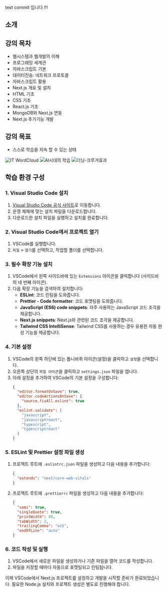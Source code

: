 test commit 입니다.!!!

## 소개

## 강의 목차
- 웹시스템과 웹개발의 이해
- 프로그래밍 세계관
- 자바스크립트 기본
- 데이터전송: 네트워크 프로토콜
- 자바스크립트 활용
- Next.js 개요 및 설치
- HTML 기초
- CSS 기초
- React.js 기초
- MongoDB와 Next.js 연동
- Next.js 추가기능 개발

## 강의 목표
- 스스로 학습을 지속 할 수 있는 상태

![IT WordCloud](./IT_circle_wordcloud.png)
![AI시대의 학습](https://media.licdn.com/dms/image/D5612AQGvZzUSfk-NnA/article-cover_image-shrink_720_1280/0/1675286537360?e=2147483647&v=beta&t=zsXfMAE9NTIlefG5JxNb-RGpvcMiQFd6ESJ8yjLR290)
![더닝-크루거효과](https://understandinginnovation.blog/wp-content/uploads/2015/06/dunning-kruger-0011.jpg)


## 학습 환경 구성

### 1. Visual Studio Code 설치
1. [Visual Studio Code 공식 사이트](https://code.visualstudio.com/)로 이동합니다.
2. 운영 체제에 맞는 설치 파일을 다운로드합니다.
3. 다운로드한 설치 파일을 실행하고 설치를 완료합니다.

### 2. Visual Studio Code에서 프로젝트 열기
1. VSCode를 실행합니다.
2. `파일` > `열기`를 선택하고, 작업할 폴더를 선택합니다.

### 3. 필수 확장 기능 설치
1. VSCode에서 왼쪽 사이드바에 있는 `Extensions` 아이콘을 클릭합니다 (사이드바의 네 번째 아이콘).
2. 다음 확장 기능을 검색하여 설치합니다:
   - **ESLint**: 코드 린팅을 도와줍니다.
   - **Prettier - Code formatter**: 코드 포맷팅을 도와줍니다.
   - **JavaScript (ES6) code snippets**: 자주 사용하는 JavaScript 코드 조각을 제공합니다.
   - **Next.js snippets**: Next.js와 관련된 코드 조각을 제공합니다.
   - **Tailwind CSS IntelliSense**: Tailwind CSS를 사용하는 경우 유용한 자동 완성 기능을 제공합니다.

### 4. 기본 설정
1. VSCode의 왼쪽 하단에 있는 톱니바퀴 아이콘(설정)을 클릭하고 `설정`을 선택합니다.
2. 오른쪽 상단의 `파일 아이콘`을 클릭하고 `settings.json` 파일을 엽니다.
3. 아래 설정을 추가하여 VSCode의 기본 설정을 구성합니다:
   ```json
   {
     "editor.formatOnSave": true,
     "editor.codeActionsOnSave": {
       "source.fixAll.eslint": true
     },
     "eslint.validate": [
       "javascript",
       "javascriptreact",
       "typescript",
       "typescriptreact"
     ]
   }
   ```

### 5. ESLint 및 Prettier 설정 파일 생성
1. 프로젝트 루트에 `.eslintrc.json` 파일을 생성하고 다음 내용을 추가합니다:
   ```json
   {
     "extends": "next/core-web-vitals"
   }
   ```
2. 프로젝트 루트에 `.prettierrc` 파일을 생성하고 다음 내용을 추가합니다:
   ```json
   {
     "semi": true,
     "singleQuote": true,
     "printWidth": 80,
     "tabWidth": 2,
     "trailingComma": "es5",
     "endOfLine": "auto"
   }
   ```

### 6. 코드 작성 및 실행
1. VSCode에서 새로운 파일을 생성하거나 기존 파일을 열어 코드를 작성합니다.
2. 파일을 저장할 때마다 자동으로 포맷팅되고 린팅됩니다.

이제 VSCode에서 Next.js 프로젝트를 설정하고 개발을 시작할 준비가 완료되었습니다. 필요한 Node.js 설치와 프로젝트 생성은 별도로 진행해야 합니다.
